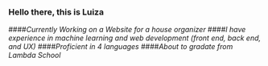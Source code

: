 ### Hello there, this is Luiza
####*Currently Working on a Website for a house organizer*
####*I have experience in machine learning and web development (front end, back end, and UX)*
####*Proficient in 4 languages*
####*About to gradate from Lambda School*

<!--
**lncpadawan/lncpadawan** is a ✨ _special_ ✨ repository because its `README.md` (this file) appears on your GitHub profile.

Here are some ideas to get you started:

- 🔭 I’m currently working on ...
- 🌱 I’m currently learning ...
- 👯 I’m looking to collaborate on ...
- 🤔 I’m looking for help with ...
- 💬 Ask me about ...
- 📫 How to reach me: ...
- 😄 Pronouns: ...
- ⚡ Fun fact: ...
-->
